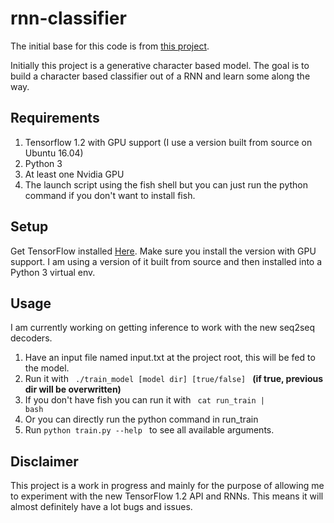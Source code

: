 # rnn-classifier
The initial base for this code is from [this project](https://github.com/sherjilozair/char-rnn-tensorflow).

Initially this project is a generative character based model.
The goal is to build a character based classifier out of a RNN and learn some along the way.



## Requirements
1. Tensorflow 1.2 with GPU support (I use a version built from source on Ubuntu 16.04)
2. Python 3
3. At least one Nvidia GPU
4. The launch script using the fish shell but you can just run the python command if you don't want to install fish.

## Setup
Get TensorFlow installed [Here](https://www.tensorflow.org/install/install_linux).
Make sure you install the version with GPU support.
I am using a version of it built from source and then installed into a Python 3 virtual env.


## Usage
I am currently working on getting inference to work with the new seq2seq decoders.

1. Have an input file named input.txt at the project root, this will be fed to the model.
2. Run it with <code> ./train_model [model dir] [true/false] </code>  <b>(if true, previous dir will be overwritten)</b>
3. If you don't have fish you can run it with
    <code> cat run_train | bash </code>
4. Or you can directly run the python command in run_train
5. Run <code>python train.py --help </code> to see all available arguments.



## Disclaimer
This project is a work in progress and mainly for the purpose of allowing me to experiment with the new TensorFlow 1.2 API and RNNs.  This means it will almost definitely have a lot bugs and issues.
